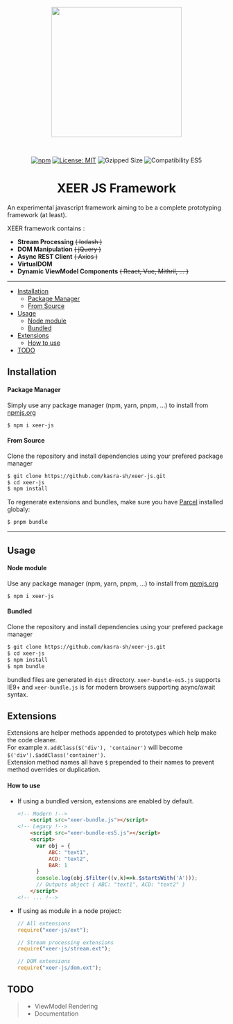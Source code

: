 <p align="center">
<img width="300px" style="max-width: 70%" src="https://raw.githubusercontent.com/kasra-sh/xeer-js/master/.github/logo.png">
</p>
<br>
<p align="center">
<a href="https://npmjs.org/xeer-js"><img src="https://img.shields.io/npm/v/xeer-js" alt="npm"></a>
<a href="https://opensource.org/licenses/MIT"><img src="https://img.shields.io/badge/License-MIT-informational.svg" alt="License: MIT" /></a>
<img src="https://img.shields.io/badge/Gzipped-15Kb-green" alt="Gzipped Size" />
<img src="https://img.shields.io/badge/Compatibility-ES5-informational" alt="Compatibility ES5" />
<br>
<h1 align="center">XEER JS Framework</h1>
</p>

An experimental javascript framework aiming to be a complete prototyping framework (at least).<br>

XEER framework contains :
- **Stream Processing** ~~( lodash )~~
- **DOM Manipulation** ~~( jQuery )~~
- **Async REST Client** ~~( Axios )~~
- **VirtualDOM**
- **Dynamic ViewModel Components** ~~( React, Vue, Mithril, ... )~~

---

- [Installation](#installation)
  - [Package Manager](#package-manager)
  - [From Source](#from-source)
- [Usage](#usage)
  - [Node module](#node-module)
  - [Bundled](#bundled)
- [Extensions](#extensions)
  - [How to use](#how-to-use)
- [TODO](#todo)

## Installation
#### Package Manager
Simply use any package manager (npm, yarn, pnpm, ...) to install from [npmjs.org](https://npmjs.org)
```shell script
$ npm i xeer-js
```
#### From Source
Clone the repository and install dependencies using your prefered package manager
```sh
$ git clone https://github.com/kasra-sh/xeer-js.git
$ cd xeer-js
$ npm install
```
To regenerate extensions and bundles, make sure you have [Parcel](https://parceljs.org) installed globaly:
```sh
$ pnpm bundle
```
---
## Usage
#### Node module
Use any package manager (npm, yarn, pnpm, ...) to install from [npmjs.org](https://npmjs.org)
```shell script
$ npm i xeer-js
```

#### Bundled
Clone the repository and install dependencies using your prefered package manager
```sh
$ git clone https://github.com/kasra-sh/xeer-js.git
$ cd xeer-js
$ npm install
$ npm bundle
```
bundled files are generated in `dist` directory. `xeer-bundle-es5.js` supports IE9+ and `xeer-bundle.js` is for modern browsers supporting async/await syntax.

## Extensions
Extensions are helper methods appended to prototypes which help make the code cleaner.<br>
For example `X.addClass($('div'), 'container')` will become `$('div').$addClass('container')`.<br>
Extension method names all have `$` prepended to their names to prevent method overrides or duplication.

#### How to use
- If using a bundled version, extensions are enabled by default.
  ```html
  <!-- Modern !-->
      <script src="xeer-bundle.js"></script>
  <!-- Legacy !-->
      <script src="xeer-bundle-es5.js"></script>
      <script>
        var obj = {
            ABC: "text1",
            ACD: "text2",
            BAR: 1
        }
        console.log(obj.$filter((v,k)=>k.$startsWith('A')));
        // Outputs object { ABC: "text1", ACD: "text2" }
      </script>
  <!-- ... !-->
  ```
- If using as module in a node project:
  ```javascript
  // All extensions
  require("xeer-js/ext"); 

  // Stream processing extensions
  require("xeer-js/stream.ext");  
  
  // DOM extensions
  require("xeer-js/dom.ext");
  ```


## TODO
> - ViewModel Rendering
> - Documentation